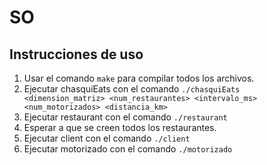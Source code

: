 # SO
## Instrucciones de uso
1. Usar el comando `make` para compilar todos los archivos.
2. Ejecutar chasquiEats con el comando `./chasquiEats <dimension_matriz> <num_restaurantes> <intervalo_ms> <num_motorizados> <distancia_km>`
3. Ejecutar restaurant con el comando `./restaurant`
4. Esperar a que se creen todos los restaurantes.
5. Ejecutar client con el comando `./client`
6. Ejecutar motorizado con el comando `./motorizado`
